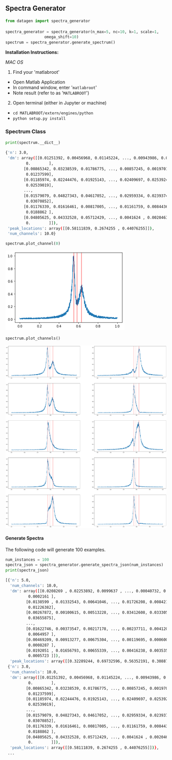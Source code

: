 ## Spectra Generator

```python
from datagen import spectra_generator

spectra_generator = spectra_generator(n_max=5, nc=10, k=1, scale=1,
                 omega_shift=10)
spectrum = spectra_generator.generate_spectrum()
```

**Installation Instructions:**

*MAC OS*
1. Find your 'matlabroot'
  - Open Matlab Application
  - In command window, enter '`matlabroot`'
  - Note result (refer to as '`MATLABROOT`')
2. Open terminal (either in Jupyter or machine)
  - `cd MATLABROOT/extern/engines/python`
  - `python setup.py install`

### Spectrum Class
```python
print(spectrum.__dict__)
```
```bash
{'n': 3.0,
 'dm': array([[0.01251392, 0.00456968, 0.01145224, ..., 0.00943986, 0.00319595,
         0.        ],
        [0.00865342, 0.03238539, 0.01786775, ..., 0.00857245, 0.00197015,
         0.01237599],
        [0.01185974, 0.02244476, 0.01925143, ..., 0.02409697, 0.02539242,
         0.02539019],
        ...,
        [0.01579079, 0.04827343, 0.04617052, ..., 0.02959334, 0.02393742,
         0.03070852],
        [0.01176339, 0.01616461, 0.00817005, ..., 0.01161759, 0.00844369,
         0.0188862 ],
        [0.04805625, 0.04332528, 0.05712429, ..., 0.0041624 , 0.00204632,
         0.        ]]),
 'peak_locations': array([[0.58111839, 0.2674255 , 0.44076255]]),
 'num_channels': 10.0}
```

```python
spectrum.plot_channel(0)
```
![Alt Text](notebooks/imgs/plot_channel.png)

```python
spectrum.plot_channels()
```
![Alt Text](notebooks/imgs/plot_channels.png)


#### Generate Spectra
The following code will generate 100 examples.
```python
num_instances = 100
spectra_json = spectra_generator.generate_spectra_json(num_instances)
print(spectra_json)
```
```bash
[{'n': 5.0,
  'num_channels': 10.0,
  'dm': array([[0.0208269 , 0.02253892, 0.0099637 , ..., 0.00040732, 0.00389147,
          0.0002161 ],
         [0.0138599 , 0.01332543, 0.00641046, ..., 0.01726208, 0.00842159,
          0.01226382],
         [0.00267872, 0.00100615, 0.00513228, ..., 0.03412608, 0.03330579,
          0.03655875],
         ...,
         [0.01622746, 0.00373547, 0.00217178, ..., 0.00237711, 0.00412067,
          0.0064957 ],
         [0.00469209, 0.00913277, 0.00675304, ..., 0.00119695, 0.00060038,
          0.0008287 ],
         [0.0192051 , 0.01656793, 0.00655339, ..., 0.00416238, 0.00353598,
          0.0005723 ]]),
  'peak_locations': array([[0.32289244, 0.69732596, 0.56352191, 0.30887174, 0.39503351]])},
 {'n': 3.0,
  'num_channels': 10.0,
  'dm': array([[0.01251392, 0.00456968, 0.01145224, ..., 0.00943986, 0.00319595,
          0.        ],
         [0.00865342, 0.03238539, 0.01786775, ..., 0.00857245, 0.00197015,
          0.01237599],
         [0.01185974, 0.02244476, 0.01925143, ..., 0.02409697, 0.02539242,
          0.02539019],
         ...,
         [0.01579079, 0.04827343, 0.04617052, ..., 0.02959334, 0.02393742,
          0.03070852],
         [0.01176339, 0.01616461, 0.00817005, ..., 0.01161759, 0.00844369,
          0.0188862 ],
         [0.04805625, 0.04332528, 0.05712429, ..., 0.0041624 , 0.00204632,
          0.        ]]),
  'peak_locations': array([[0.58111839, 0.2674255 , 0.44076255]])},
 ...
```
